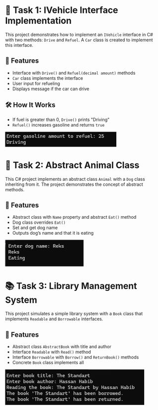 # 🚗 Task 1: IVehicle Interface Implementation

This project demonstrates how to implement an `IVehicle` interface in C# with two methods: `Drive` and `Refuel`. A `Car` class is created to implement this interface.

## 🧩 Features
- Interface with `Drive()` and `Refuel(decimal amount)` methods
- `Car` class implements the interface
- User input for refueling
- Displays message if the car can drive

## 🛠 How It Works
- If fuel is greater than 0, `Drive()` prints "Driving"
- `Refuel()` increases gasoline and returns `true`

![Task3 Screenshot](https://github.com/JaloliddinDeveloper/SoftClub/blob/main/HomeWork_10/Pictures/pic151.jpg)


# 🐶 Task 2: Abstract Animal Class

This C# project implements an abstract class `Animal` with a `Dog` class inheriting from it. The project demonstrates the concept of abstract methods.

## 🧩 Features
- Abstract class with `Name` property and abstract `Eat()` method
- Dog class overrides `Eat()`
- Set and get dog name
- Outputs dog’s name and that it is eating

![Task3 Screenshot](https://github.com/JaloliddinDeveloper/SoftClub/blob/main/HomeWork_10/Pictures/pic152.jpg)


# 📚 Task 3: Library Management System

This project simulates a simple library system with a `Book` class that implements `Readable` and `Borrowable` interfaces.

## 🧩 Features
- Abstract class `AbstractBook` with title and author
- Interface `Readable` with `Read()` method
- Interface `Borrowable` with `Borrow()` and `ReturnBook()` methods
- Concrete `Book` class implements all

![Task3 Screenshot](https://github.com/JaloliddinDeveloper/SoftClub/blob/main/HomeWork_10/Pictures/pic153.jpg)
